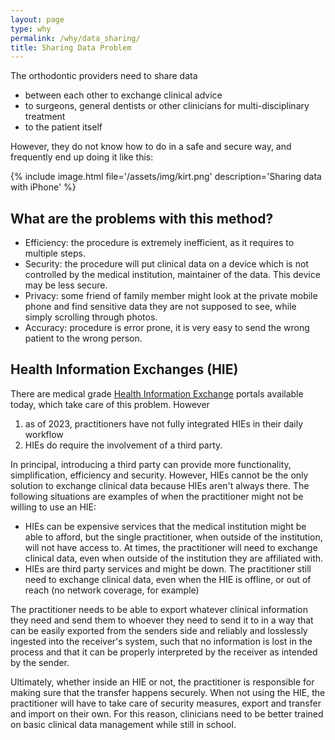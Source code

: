 ```yaml
---
layout: page
type: why
permalink: /why/data_sharing/
title: Sharing Data Problem
---
```


The orthodontic providers need to share data 
- between each other to exchange clinical advice
- to surgeons, general dentists or other clinicians for multi-disciplinary treatment
- to the patient itself

However, they do not know how to do in a safe and secure way, and frequently end up doing it like this:

{% include image.html file='/assets/img/kirt.png' description='Sharing data with iPhone' %}

## What are the problems with this method?

- Efficiency: the procedure is extremely inefficient, as it requires to multiple steps.
- Security: the procedure will put clinical data on a device which is not controlled by the medical institution, maintainer of the data. This device may be less secure.
- Privacy: some friend of family member might look at the private mobile phone and find sensitive data they are not supposed to see, while simply scrolling through photos.
- Accuracy: procedure is error prone, it is very easy to send the wrong patient to the wrong person.

## Health Information Exchanges (HIE)

There are medical grade [Health Information Exchange](https://www.healthit.gov/topic/health-it-and-health-information-exchange-basics/what-hie) portals available today, which take care of this problem. However

1. as of 2023, practitioners have not fully integrated HIEs in their daily workflow
1. HIEs do require the involvement of a third party.

In principal, introducing a third party can provide more functionality, simplification, efficiency and security. However, HIEs cannot be the only solution to exchange clinical data  because HIEs aren't always there. The following situations are examples of when the practitioner might not be willing to use an HIE:

- HIEs can be expensive services that the medical institution might be able to afford, but the single practitioner, when outside of the institution, will not have access to. At times, the practitioner will need to exchange clinical data, even when outside of the institution they are affiliated with.
- HIEs are third party services and might be down. The practitioner still need to exchange clinical data, even when the HIE is offline, or out of reach (no network coverage, for example)

The practitioner needs to be able to export whatever clinical information they need and send them to whoever they need to send it to in a way that can be easily exported from the senders side and reliably and losslessly ingested into the receiver's system, such that no information is lost in the process and that it can be properly interpreted by the receiver as intended by the sender.

Ultimately, whether inside an HIE or not, the practitioner is responsible for making sure that the transfer happens securely. When not using the HIE, the practitioner will have to take care of security measures, export and transfer and import on their own. For this reason, clinicians need to be better trained on basic clinical data management while still in school. 
